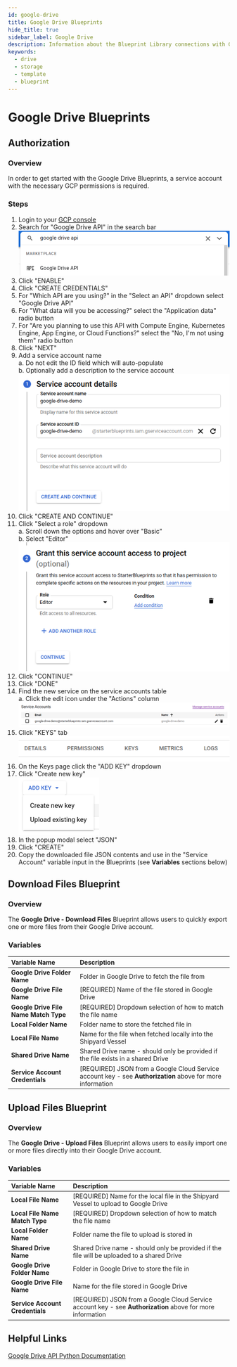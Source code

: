 ```yaml
---
id: google-drive
title: Google Drive Blueprints
hide_title: true
sidebar_label: Google Drive
description: Information about the Blueprint Library connections with Google Drive.
keywords:
  - drive
  - storage
  - template
  - blueprint
---
```


# Google Drive Blueprints

## Authorization

### Overview

In order to get started with the Google Drive Blueprints, a service account with the necessary GCP permissions is required.

### Steps

1. Login to your [GCP console](https://console.cloud.google.com/)  
2. Search for "Google Drive API" in the search bar  
	![Search bar Google Drive API](../.gitbook/assets/google-drive-search-bar.png)  
3. Click "ENABLE"  
4. Click "CREATE CREDENTIALS"  
5. For "Which API are you using?" in the "Select an API" dropdown select "Google Drive API"  
6. For "What data will you be accessing?" select the "Application data" radio button  
7. For "Are you planning to use this API with Compute Engine, Kubernetes Engine, App Engine, or Cloud Functions?" select the "No, I'm not using them" radio button  
8. Click "NEXT"  
9. Add a service account name  
	a. Do not edit the ID field which will auto-populate  
	b. Optionally add a description to the service account  
	![Add service account name](../.gitbook/assets/google-drive-service-account-name.png)  
10. Click "CREATE AND CONTINUE"  
11. Click "Select a role" dropdown  
	a. Scroll down the options and hover over "Basic"  
	b. Select "Editor"  
	![Add Editor role](../.gitbook/assets/google-drive-basic-editor-role-selection.png)  
12. Click "CONTINUE"  
13. Click "DONE"  
14. Find the new service on the service accounts table  
	a. Click the edit icon under the "Actions" column  
	![Service accounts table](../.gitbook/assets/google-drive-service-accounts-table-edit.png)  
15. Click "KEYS" tab  
	![Service account keys tab](../.gitbook/assets/google-drive-service-account-tabs.png)  
16. On the Keys page click the "ADD KEY" dropdown  
17. Click "Create new key"  
	![Create key dropdown button](../.gitbook/assets/service-account-add-key-button.png)  
18. In the popup modal select "JSON"  
19. Click "CREATE"  
20. Copy the downloaded file JSON contents and use in the "Service Account" variable input in the Blueprints (see **Variables** sections below)  

## Download Files Blueprint

### Overview

The **Google Drive - Download Files** Blueprint allows users to quickly export one or more files from their Google Drive account.

### Variables

| Variable Name | Description |
|:---|:---|
| **Google Drive Folder Name** | Folder in Google Drive to fetch the file from |
| **Google Drive File Name** | [REQUIRED] Name of the file stored in Google Drive |
| **Google Drive File Name Match Type** | [REQUIRED] Dropdown selection of how to match the file name |
| **Local Folder Name** | Folder name to store the fetched file in |
| **Local File Name** | Name for the file when fetched locally into the Shipyard Vessel |
| **Shared Drive Name** | Shared Drive name - should only be provided if the file exists in a shared Drive |
| **Service Account Credentials** | [REQUIRED] JSON from a Google Cloud Service account key - see **Authorization** above for more information |

## Upload Files Blueprint

### Overview

The **Google Drive - Upload Files** Blueprint allows users to easily import one or more files directly into their Google Drive account.

### Variables

| Variable Name | Description |
|:---|:---|
| **Local File Name** | [REQUIRED] Name for the local file in the Shipyard Vessel to upload to Google Drive |
| **Local File Name Match Type** | [REQUIRED] Dropdown selection of how to match the file name |
| **Local Folder Name** | Folder name the file to upload is stored in |
| **Shared Drive Name** | Shared Drive name - should only be provided if the file will be uploaded to a shared Drive |
| **Google Drive Folder Name** | Folder in Google Drive to store the file in |
| **Google Drive File Name** | Name for the file stored in Google Drive |
| **Service Account Credentials** | [REQUIRED] JSON from a Google Cloud Service account key - see **Authorization** above for more information |

## Helpful Links

[Google Drive API Python Documentation](https://developers.google.com/drive/api/v3/quickstart/python)
